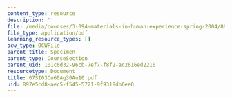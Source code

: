 ```yaml
---
content_type: resource
description: ''
file: /media/courses/3-094-materials-in-human-experience-spring-2004/897e5cd8aec5f54557219f9318db6ee0_07SI03Cu60Ag30Au10.pdf
file_type: application/pdf
learning_resource_types: []
ocw_type: OCWFile
parent_title: Specimen
parent_type: CourseSection
parent_uid: 101c6d32-96cb-7ef7-f8f2-ac2616ed2216
resourcetype: Document
title: 07SI03Cu60Ag30Au10.pdf
uid: 897e5cd8-aec5-f545-5721-9f9318db6ee0
---
```

